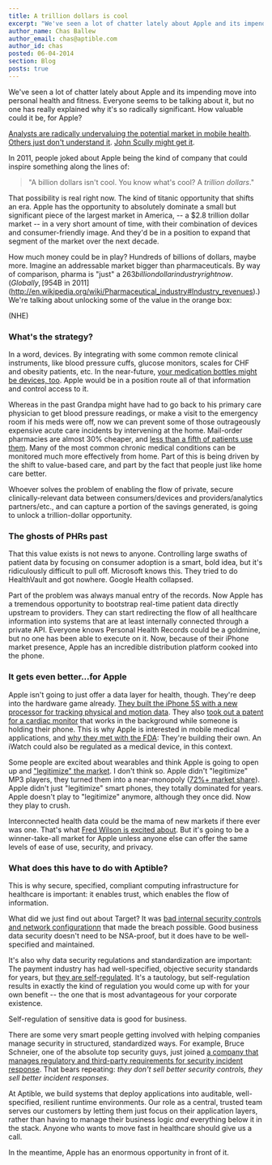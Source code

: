 ```yaml
---
title: A trillion dollars is cool
excerpt: "We've seen a lot of chatter lately about Apple and its impending move into personal health and fitness. Everyone seems to be talking about it, but no one has really explained why it's so radically significant. How valuable could it be, for Apple?"
author_name: Chas Ballew
author_email: chas@aptible.com
author_id: chas
posted: 06-04-2014
section: Blog
posts: true
---
```


We've seen a lot of chatter lately about Apple and its impending move into personal health and fitness. Everyone seems to be talking about it, but no one has really explained why it's so radically significant. How valuable could it be, for Apple?

[Analysts are radically undervaluing the potential market in mobile health](http://www.businessinsider.com/apples-health-care-opportunity-2014-2). [Others just don't understand it](http://histalkmobile.com/the-apple-emr/). [John Scully might get it](http://venturebeat.com/2013/07/24/why-health-care-needs-apple/).

In 2011, people joked about Apple being the kind of company that could inspire something along the lines of:

>"A billion dollars isn't cool. You know what's cool? A <em>trillion dollars</em>."

That possibility is real right now. The kind of titanic opportunity that shifts an era. Apple has the opportunity to absolutely dominate a small but significant piece of the largest market in America, -- a $2.8 trillion dollar market -- in a very short amount of time, with their combination of devices and consumer-friendly image. And they'd be in a position to expand that segment of the market over the next decade.

How much money could be in play? Hundreds of billions of dollars, maybe more. Imagine an addressable market bigger than pharmaceuticals. By way of comparison, pharma is "just" a $263 billion dollar industry right now. (Globally, [$954B in 2011](http://en.wikipedia.org/wiki/Pharmaceutical_industry#Industry_revenues).) We're talking about unlocking some of the value in the orange box:

(NHE)

### What's the strategy?
In a word, devices. By integrating with some common remote clinical instruments, like blood pressure cuffs, glucose monitors, scales for CHF and obesity patients, etc. In the near-future, [your medication bottles might be devices, too](http://techcrunch.com/2014/01/07/adheretech/). Apple would be in a position route all of that information and control access to it.

Whereas in the past Grandpa might have had to go back to his primary care physician to get blood pressure readings, or make a visit to the emergency room if his meds were off, now we can prevent some of those outrageously expensive acute care incidents by intervening at the home. Mail-order pharmacies are almost 30% cheaper, and [less than a fifth of patients use them](http://www.drugchannels.net/2013/05/how-pharmacy-industry-ch-ch-changed-in.html). Many of the most common chronic medical conditions can be monitored much more effectively from home. Part of this is being driven by the shift to value-based care, and part by the fact that people just like home care better.

Whoever solves the problem of enabling the flow of private, secure clinically-relevant data between consumers/devices and providers/analytics partners/etc., and can capture a portion of the savings generated, is going to unlock a trillion-dollar opportunity.

### The ghosts of PHRs past
That this value exists is not news to anyone. Controlling large swaths of patient data by focusing on consumer adoption is a smart, bold idea, but it's ridiculously difficult to pull off. Microsoft knows this. They tried to do HealthVault and got nowhere. Google Health collapsed.

Part of the problem was always manual entry of the records. Now Apple has a tremendous opportunity to bootstrap real-time patient data directly upstream to providers. They can start redirecting the flow of all healthcare information into systems that are at least internally connected through a private API. Everyone knows Personal Health Records could be a goldmine, but no one has been able to execute on it. Now, because of their iPhone market presence, Apple has an incredible distribution platform cooked into the phone.

### It gets even better...for Apple
Apple isn't going to just offer a data layer for health, though. They're deep into the hardware game already. [They built the iPhone 5S with a new processor for tracking physical and motion data](http://medicaleconomics.modernmedicine.com/medical-economics/news/google-and-apple-race-healthcare). They also [took out a patent for a cardiac monitor](http://techcrunch.com/2013/12/24/apple-patents-integrated-heart-rate-monitor-for-smartphones-hover-touch-sensors/) that works in the background while someone is holding their phone. This is why Apple is interested in mobile medical applications, and [why they met with the FDA](http://bits.blogs.nytimes.com/2014/01/31/apple-meets-with-f-d-a-regulators-for-mobile-medical-applications/): They're building their own. An iWatch could also be regulated as a medical device, in this context.

Some people are excited about wearables and think Apple is going to open up and ["legitimize" the market](http://venturebeat.com/2013/07/24/why-health-care-needs-apple/). I don't think so. Apple didn't "legitimize" MP3 players, they turned them into a near-monopoly ([72%+ market share](http://en.wikipedia.org/wiki/IPod#Sales)). Apple didn't just "legitimize" smart phones, they totally dominated for years. Apple doesn't play to "legitimize" anymore, although they once did. Now they play to crush.

Interconnected health data could be the mama of new markets if there ever was one. That's what [Fred Wilson is excited about](http://www.avc.com/a_vc/2014/02/ios8-health-data-and-open-data.html). But it's going to be a winner-take-all market for Apple unless anyone else can offer the same levels of ease of use, security, and privacy.

### What does this have to do with Aptible?
This is why secure, specified, compliant computing infrastructure for healthcare is important: it enables trust, which enables the flow of information.

What did we just find out about Target? It was [bad internal security controls and network configurationn](http://krebsonsecurity.com/2014/02/target-hackers-broke-in-via-hvac-company/) that made the breach possible. Good business data security doesn't need to be NSA-proof, but it does have to be well-specified and maintained.

It's also why data security regulations and standardization are important: The payment industry has had well-specified, objective security standards for years, but [they are self-regulated](http://en.wikipedia.org/wiki/Payment_Card_Industry_Data_Security_Standard). It's a tautology, but self-regulation results in exactly the kind of regulation you would come up with for your own benefit -- the one that is most advantageous for your corporate existence.

Self-regulation of sensitive data is good for business.

There are some very smart people getting involved with helping companies manage security in structured, standardized ways. For example, Bruce Schneier, one of the absolute top security guys, just joined [a company that manages regulatory and third-party requirements for security incident response](https://www.co3sys.com). That bears repeating: <em>they don't sell better security controls, they sell better incident responses</em>.

At Aptible, we build systems that deploy applications into auditable, well-specified, resilient runtime environments. Our role as a central, trusted team serves our customers by letting them just focus on their application layers, rather than having to manage their business logic <em>and</em> everything below it in the stack. Anyone who wants to move fast in healthcare should give us a call.

In the meantime, Apple has an enormous opportunity in front of it.

